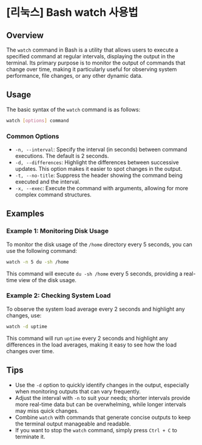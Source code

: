 # [리눅스] Bash watch 사용법

## Overview
The `watch` command in Bash is a utility that allows users to execute a specified command at regular intervals, displaying the output in the terminal. Its primary purpose is to monitor the output of commands that change over time, making it particularly useful for observing system performance, file changes, or any other dynamic data.

## Usage
The basic syntax of the `watch` command is as follows:

```bash
watch [options] command
```

### Common Options
- `-n, --interval`: Specify the interval (in seconds) between command executions. The default is 2 seconds.
- `-d, --differences`: Highlight the differences between successive updates. This option makes it easier to spot changes in the output.
- `-t, --no-title`: Suppress the header showing the command being executed and the interval.
- `-x, --exec`: Execute the command with arguments, allowing for more complex command structures.

## Examples

### Example 1: Monitoring Disk Usage
To monitor the disk usage of the `/home` directory every 5 seconds, you can use the following command:

```bash
watch -n 5 du -sh /home
```

This command will execute `du -sh /home` every 5 seconds, providing a real-time view of the disk usage.

### Example 2: Checking System Load
To observe the system load average every 2 seconds and highlight any changes, use:

```bash
watch -d uptime
```

This command will run `uptime` every 2 seconds and highlight any differences in the load averages, making it easy to see how the load changes over time.

## Tips
- Use the `-d` option to quickly identify changes in the output, especially when monitoring outputs that can vary frequently.
- Adjust the interval with `-n` to suit your needs; shorter intervals provide more real-time data but can be overwhelming, while longer intervals may miss quick changes.
- Combine `watch` with commands that generate concise outputs to keep the terminal output manageable and readable.
- If you want to stop the `watch` command, simply press `Ctrl + C` to terminate it.